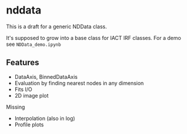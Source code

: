 # nddata
This is a draft for a generic NDData class.

It's supposed to grow into a base class for IACT IRF classes.
For a demo see ``NDData_demo.ipynb``


Features
--------

* DataAxis, BinnedDataAxis
* Evaluation by finding nearest nodes in any dimension
* Fits I/O
* 2D image plot


Missing

* Interpolation (also in log)
* Profile plots